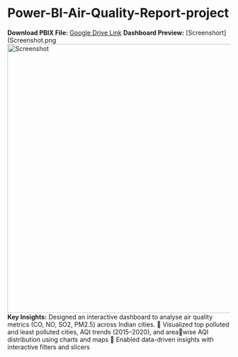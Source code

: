 # Power-BI-Air-Quality-Report-project
**Download PBIX File:** [Google Drive Link](https://app.powerbi.com/groups/me/reports/0c1310a0-ce80-4ee3-99c0-887c8989a03d/1937befa025e0385443a?experience=power-bi)
**Dashboard Preview:** [Screenshort](Screenshot.png<img width="608" alt="Screenshot" src="https://github.com/user-attachments/assets/bd952efa-22b6-43fc-9e62-0daf5c3f4a22" />
 **Key Insights:** Designed an interactive dashboard to analyse air quality metrics (CO, NO, SO2, 
PM2.5) across Indian cities.
 Visualized top polluted and least polluted cities, AQI trends (2015–2020), and areawise AQI distribution using charts and maps
 Enabled data-driven insights with interactive filters and slicers



